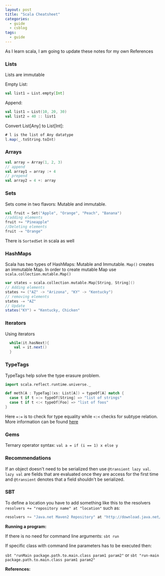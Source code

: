 ```yaml
---
layout: post
title: "Scala Cheatsheet"
categories:
  - guide
  - csblog
tags:
  - guide
---
```

As I learn scala, I am going to update these notes for my own References

### Lists
Lists are immutable

Empty List:
```scala
val list1 = List.empty[Int]
```

Append:
```scala
val list1 = List(10, 20, 30)
val list2 = 40 :: list1
```

Convert List[Any] to List[Int]:
```scala
# l is the list of Any datatype
l.map(_.toString.toInt)
```

### Arrays
```scala
val array = Array(1, 2, 3)
// append
val array1 = array :+ 4
// prepend
val array2 = 4 +: array
```

### Sets
Sets come in two flavors: Mutable and immutable.

```scala
val fruit = Set("Apple", "Orange", "Peach", "Banana")
//adding elements
fruit += "Pineapple"
//Deleting elements
fruit -= "Orange"
```
There is `SortedSet` in scala as well

### HashMaps
Scala has two types of HashMaps: Mutable and Immutable.
`Map()` creates an immutable Map. In order to create mutable Map use `scala.collection.mutable.Map()`
```scala
var states = scala.collection.mutable.Map[String, String]()
// Adding elements
states += ("AZ" -> "Arizona", "KY" -> "Kentucky")
// removing elements
states -= "AZ"
// Update
states("KY") = "Kentucky, Chicken"
```


### Iterators
Using iterators
```scala
  while(it.hasNext){
    val = it.next()
  }
```

### TypeTags
TypeTags help solve the type erasure problem.

```scala
import scala.reflect.runtime.universe._

def meth[A : TypeTag](xs: List[A]) = typeOf[A] match {
  case t if t =:= typeOf[String] => "list of strings"
  case t if t <:< typeOf[Foo] => "list of foos"
}
```
Here `=:=` is to check for type equality while `<:<` checks for subtype relation. More information can be found [here](https://stackoverflow.com/questions/12218641/scala-what-is-a-typetag-and-how-do-i-use-it)

### Gems
Ternary operator syntax:
`val a = if (i == 1) x else y`

### Recommendations
If an object doesn't need to be serialized then use `@transient lazy val`. `lazy val` are fields that are evaluated once they are access for the first time and `@transient` denotes that a field shouldn't be serialized.

### SBT
To define a location you have to add something like this to the resolvers `resolvers += "repository name" at "location"` such as:
```Scala
resolvers += "Java.net Maven2 Repository" at "http://download.java.net/maven/2/"
```

**Running a program:**

If there is no need for command line arguments:
`sbt run`

If specific class with command line parameters has to be executed then:

`sbt "runMain package.path.to.main.class param1 param2"`
or
`sbt "run-main package.path.to.main.class param1 param2"`

**References:**
